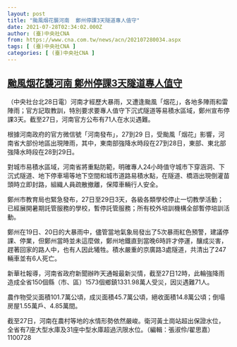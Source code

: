 ```yaml
---
layout: post
title: "颱風烟花襲河南  鄭州停課3天隧道專人值守"
date: 2021-07-28T02:34:02.000Z
author: (臺)中央社CNA
from: https://www.cna.com.tw/news/acn/202107280034.aspx
tags: [ (臺)中央社CNA ]
categories: [ (臺)中央社CNA ]
---
```

<!--1627439642000-->
[颱風烟花襲河南  鄭州停課3天隧道專人值守](https://www.cna.com.tw/news/acn/202107280034.aspx)
------

<div>
<div></div><div class="paragraph"><p>（中央社台北28日電）河南才經歷大暴雨，又遭逢颱風「烟花」，各地多陣雨和雷陣雨；官方記取教訓，特別要求要專人值守下沉式隧道等易積水區域，鄭州宣布停課3天。截至27日，河南官方公布有71人在水災遇難。</p><p>根據河南政府的官方微信號「河南發布」，27到29 日，受颱風「烟花」影響，河南省大部份地區出現陣雨，其中，東南部強降水時段在27到28日，東部、東北部強降水時段在28到29日。</p><p>對城市易積水區域，河南省將重點防範，明確專人24小時值守城市下穿涵洞、下沉式隧道、地下停車場等地下空間和城市道路易積水點，在隧道、橋涵出現倒灌苗頭時立即封路，組織人員疏散撤離，保障車輛行人安全。</p><p>鄭州市教育局也緊急發布，27日至29日3天，各級各類學校停止一切教學活動；已經展開暑期託管服務的學校，暫停託管服務；所有校外培訓機構全部暫停培訓活動。</p><p>鄭州在19日、20日的大暴雨中，儘管當地氣象局發出了5次暴雨紅色預警，建議停課、停業，但鄭州當時並未這麼做，鄭州地鐵直到當晚6時許才停運，釀成災害，趕著回家的路人中，也有人因此犧牲。積水嚴重的京廣路3處隧道，共清出了247輛車並有6人死亡。</p><p>新華社報導，河南省政府新聞辦昨天通報最新災情，截至27日12時，此輪強降雨造成全省150個縣（市、區）1573個鄉鎮1331.98萬人受災，因災遇難71人。</p><p>農作物受災面積101.7萬公頃，成災面積45.7萬公頃，絕收面積14.8萬公頃；倒塌房屋1.55萬戶、4.85萬間。</p><p>截至27日，河南在農村等地的水情形勢依然嚴峻。衛河黃土崗站超出保證水位，全省有7座大型水庫及31座中型水庫超過汛限水位。（編輯：張淑伶/翟思嘉）1100728</p></div>
</div>
